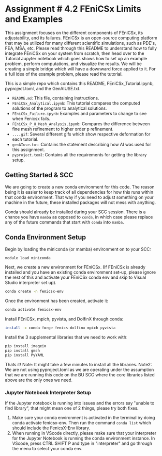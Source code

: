 # Assignment # 4.2 FEniCSx Limits and Examples
This assignment focuses on the different components of FEniCSx, its adjustability, and its failures. FEniCSx is an open-source computing platform that may be utilized for many different scientific simulations, such as PDE's, FEA, MSA, etc. Please read through this README to understand how to fully integrate FEniCSx on your system from scratch, then head over to the Tutorial Jupyter notebook which goes shows how to set up an example problem, perform computations, and visualize the results. We will be creating a simple bridge which will have a downward force applied to it. For a full idea of the example problem, please read the tutorial. 

This is a simple repo which contains this README, FEniCSx_Tutorial.ipynb, pyproject.toml, and the GenAIUSE.txt.

- `README.md`: This file, containing instructions.
- `FEniCSx_Analytical.ipynb`: This tutorial compares the computed solutions of the program to analytical solutions.
- `FEniCSx_Failure.ipynb`: Examples and parameters to change to see when Fenicsx fails.
- `FEniCSx_P_H_Mesh_Analysis.ipynb`: Compares the difference between fine mesh refinement to higher order p refinement.
- `....gif`: Several different gifs which show respective deformation for each tutorial.
- `genAIuse.txt`: Contains the statement describing how AI was used for this assignment.
- `pyproject.toml`: Contains all the requirements for getting the library setup.

## Getting Started & SCC
We are going to create a new conda environment for this code. The reason being it is easier to keep track of all dependencies for how this runs within that conda environment. That way if you need to adjust something on your machine in the future, these installed packages will not mess with anything.

Conda should already be installed during your SCC session. There is a chance you have `mamba` as opposed to `conda`, in which case please replace any of the future commands that start with `conda` into `mamba`.

## Conda Environment Setup

Begin by loading the miniconda (or mamba) environment on to your SCC:
```bash
module load miniconda
```

Next, we create a new environment for FEniCSx. (If FEniCSx is already installed and you have an existing conda environment set-up, please ignore the rest of this and activate your FEniCSx conda env and skip to Visual Studio interpreter set up).
```bash
conda create -n fenicsx-env
```

Once the environment has been created, activate it:
```bash
conda activate fenicsx-env
```

Install FEniCSx, mpich, pyvista, and DolfinX through conda:
```bash
install -c conda-forge fenics-dolfinx mpich pyvista
```

Install the 3 supplemental libraries that we need to work with:
```bash
pip install imageio
pip install gmsh
pip install PyYAML
```

Thats it! 
Note: It might take a few minutes to install all the libraries.
Note2: We are not using pyproject.toml as we are operating under the assumption that we are running this code on the BU SCC where the core libraries listed above are the only ones we need. 

### Jupyter Notebook Interpreter Setup

If the Jupyter notebook is running into issues and the errors say "unable to find library", that might mean one of 2 things, please try both fixes.

1) Make sure your conda environment is activated in the terminal by doing conda activate fenicsx-env. Then run the command `conda list` which should include the FenicsX-Env library.
2) When running in VScode directly, please make sure that your interpreter for the Jupyter Notebook is running the conda environment instance. In VScode, press CTRL SHIFT P and type in "interpreter" and go through the menu to select your conda env.